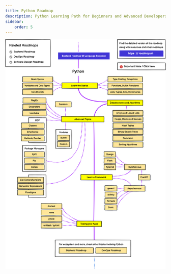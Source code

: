 ```yaml
---
title: Python Roadmap
description: Python Learning Path for Beginners and Advanced Developers. Learn Python from scratch to advanced topics like Machine Learning, Data Science, and Web Development. This Python Roadmap will help you to learn Python. This is a complete Python Roadmap for beginners and advanced developers. Credits - Roadmap.sh
sidebar:
    order: 5
---
```

![Python Roadmap](../../../assets/pythonRoadmap.png)